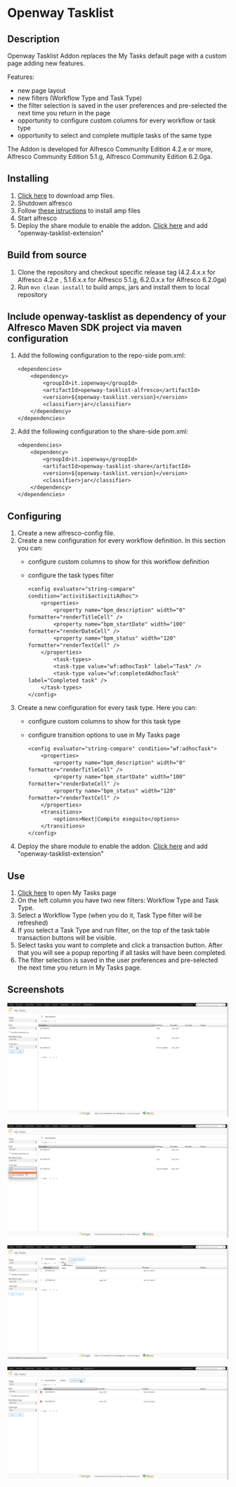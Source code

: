 Openway Tasklist
=======

Description
-----------

Openway Tasklist Addon replaces the My Tasks default page with a custom page adding new features.

Features:
*  new page layout
*  new filters (Workflow Type and Task Type)
*  the filter selection is saved in the user preferences and pre-selected the next time you return in the page
*  opportunity to configure custom columns for every workflow or task type
*  opportunity to select and complete multiple tasks of the same type

The Addon is developed for Alfresco Community Edition 4.2.e or more, Alfresco Community Edition 5.1.g, Alfresco Community Edition 6.2.0ga.

Installing
-----------

1.	[Click here](https://github.com/IntesysOpenway/openway-tasklist/releases) to download amp files.
2.	Shutdown alfresco
3.	Follow [these istructions](http://docs.alfresco.com/5.0/tasks/dev-extensions-tutorials-simple-module-install-amp.html) to install amp files
4.	Start alfresco
5.	Deploy the share module to enable the addon. [Click here](http://localhost:8080/share/page/modules/deploy) and add "openway-tasklist-extension"

Build from source
-----------

1.	Clone the repository and checkout specific release tag (4.2.4.x.x for Alfresco 4.2.e , 5.1.6.x.x for Alfresco 5.1.g, 6.2.0.x.x for Alfresco 6.2.0ga)
2.	Run `mvn clean install` to build amps, jars and install them to local repository

Include openway-tasklist as dependency of your Alfresco Maven SDK project via maven configuration
-----------

1.	Add the following configuration to the repo-side pom.xml:

		<dependencies>
			<dependency>
				<groupId>it.iopenway</groupId>
				<artifactId>openway-tasklist-alfresco</artifactId>
				<version>${openway-tasklist.version}</version>
				<classifier>jar</classifier>
			</dependency>
		</dependencies>

2.	Add the following configuration to the share-side pom.xml:

		<dependencies>
			<dependency>
				<groupId>it.iopenway</groupId>
				<artifactId>openway-tasklist-share</artifactId>
				<version>${openway-tasklist.version}</version>
				<classifier>jar</classifier>
			</dependency>
		</dependencies>

Configuring
-----------

1.	Create a new alfresco-config file.
2.	Create a new configuration for every workflow definition. In this section you can:
	*	configure custom columns to show for this workflow definition
	*	configure the task types filter

			<config evaluator="string-compare" condition="activiti$activitiAdhoc">
				<properties>
					<property name="bpm_description" width="0" formatter="renderTitleCell" />
					<property name="bpm_startDate" width="100" formatter="renderDateCell" />
					<property name="bpm_status" width="120" formatter="renderTextCell" />
				</properties>
					<task-types>
					<task-type value="wf:adhocTask" label="Task" />
					<task-type value="wf:completedAdhocTask" label="Completed task" />
				</task-types>
			</config>

3. Create a new configuration for every task type. Here you can:
	*	configure custom columns to show for this task type
	*	configure transition options to use in My Tasks page

			<config evaluator="string-compare" condition="wf:adhocTask">
				<properties>
					<property name="bpm_description" width="0" formatter="renderTitleCell" />
					<property name="bpm_startDate" width="100" formatter="renderDateCell" />
					<property name="bpm_status" width="120" formatter="renderTextCell" />
				</properties>
				<transitions>
					<options>Next|Compito eseguito</options>
				</transitions>
			</config>
4.	Deploy the share module to enable the addon. [Click here](http://localhost:8080/share/page/modules/deploy) and add "openway-tasklist-extension"

Use
-----------

1.	[Click here](http://localhost:8080/share/page/iopenway-my-tasks) to open My Tasks page
2.	On the left column you have two new filters: Workflow Type and Task Type. 
3.	Select a Workflow Type (when you do it, Task Type filter will be refreshed)
4.	If you select a Task Type and run filter, on the top of the task table transaction buttons will be visible.
5.	Select tasks you want to complete and click a transaction button. After that you will see a popup reporting if all tasks will have been completed.
6.	The filter selection is saved in the user preferences and pre-selected the next time you return in My Tasks page.

Screenshots
-----------
![Screenshot1](https://github.com/IntesysOpenway/openway-tasklist/raw/master/screenshots/20170403_01.png)

![Screenshot2](https://github.com/IntesysOpenway/openway-tasklist/raw/master/screenshots/20170403_02.png)

![Screenshot3](https://github.com/IntesysOpenway/openway-tasklist/raw/master/screenshots/20170403_03.png)

![Screenshot4](https://github.com/IntesysOpenway/openway-tasklist/raw/master/screenshots/20170403_04.png)

